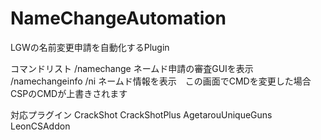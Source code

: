 # NameChangeAutomation
LGWの名前変更申請を自動化するPlugin

コマンドリスト
/namechange ネームド申請の審査GUIを表示
/namechangeinfo /ni ネームド情報を表示　この画面でCMDを変更した場合CSPのCMDが上書きされます

対応プラグイン
CrackShot
CrackShotPlus
AgetarouUniqueGuns
LeonCSAddon
